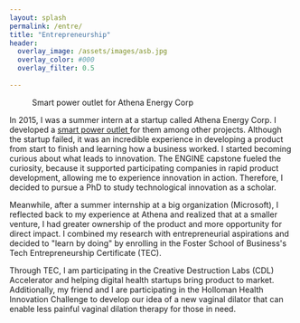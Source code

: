 ```yaml
---
layout: splash
permalink: /entre/
title: "Entrepreneurship"
header:
  overlay_image: /assets/images/asb.jpg
  overlay_color: #000
  overlay_filter: 0.5
  
---
```


<figure style="width: 300px" class="align-right">
  <img src="{{ site.url }}{{ site.baseurl }}/assets/images/entre_athena.JPG" alt="">
  <figcaption>Smart power outlet for Athena Energy Corp</figcaption>
</figure>

In 2015, I was a summer intern at a startup called Athena Energy Corp. I developed a <a href = "https://www.kickstarter.com/projects/1880021630/the-wired-outlet-energy-control-through-the-cloud?ref=discovery&term=Dimos%20Katsis">smart power outlet </a>for them among other projects. Although the startup failed, it was an incredible experience in developing a product from start to finish and learning how a business worked. I started becoming curious about what leads to innovation. The ENGINE capstone fueled the curiosity, because it  supported participating companies in rapid product development, allowing me to experience innovation in action. Therefore, I decided to pursue a PhD to study technological innovation as a scholar. 

Meanwhile, after a summer internship at a big organization (Microsoft), I reflected back to my experience at Athena and realized that at a smaller venture, I had greater ownership of the product and more opportunity for direct impact. I combined my research with entrepreneurial aspirations and decided to "learn by doing" by enrolling in the Foster School of Business's Tech Entrepreneurship Certificate (TEC).

Through TEC, I am participating in the Creative Destruction Labs (CDL) Accelerator and helping digital health startups bring product to market. Additionally, my friend and I are participating in the Holloman Health Innovation Challenge to develop our idea of a new vaginal dilator that can enable less painful vaginal dilation therapy for those in need. 